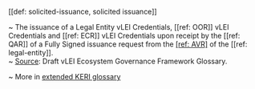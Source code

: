 [[def: solicited-issuance, solicited issuance]]

~ The issuance of a Legal Entity vLEI Credentials, [[ref: OOR]] vLEI Credentials and [[ref: ECR]] vLEI Credentials upon receipt by the [[ref: QAR]] of a Fully Signed issuance request from the [[ref: AVR]](s) of the [[ref: legal-entity]].  
~ [Source](https://www.gleif.org/vlei/introducing-the-vlei-ecosystem-governance-framework/2022-02-07_verifiable-lei-vlei-ecosystem-governance-framework-glossary-draft-publication_v0.9-draft.pdf): Draft vLEI Ecosystem Governance Framework Glossary.

~ More in <a href="https://weboftrust.github.io/WOT-terms/docs/glossary/solicited-issuance">extended KERI glossary</a>
